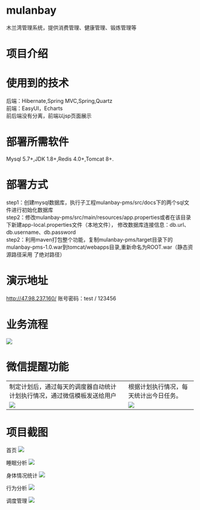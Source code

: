 # mulanbay
木兰湾管理系统，提供消费管理、健康管理、锻炼管理等

# 项目介绍

# 使用到的技术
后端：Hibernate,Spring MVC,Spring,Quartz <br> 
前端：EasyUI，Echarts <br> 
前后端没有分离，前端以jsp页面展示

# 部署所需软件
Mysql 5.7+,JDK 1.8+,Redis 4.0+,Tomcat 8+.

# 部署方式
step1：创建mysql数据库，执行子工程mulanbay-pms/src/docs下的两个sql文件进行初始化数据库<br> 
step2：修改mulanbay-pms/src/main/resources/app.properties或者在该目录下新建app-local.properties文件（本地文件），
       修改数据库连接信息：db.url、db.username、db.password<br> 
step2：利用maven打包整个功能，复制mulanbay-pms/target目录下的mulanbay-pms-1.0.war到tomcat/webapps目录,重新命名为ROOT.war（静态资源路径采用        了绝对路径）

# 演示地址
http://47.98.237.160/  账号密码：test / 123456 

# 业务流程
<img src="http://chuantu.biz/t6/323/1528013892x-1404755546.png"/>

# 微信提醒功能
<table>
    <tr>
        <td>制定计划后，通过每天的调度器自动统计计划执行情况，通过微信模板发送给用户</td>
        <td>根据计划执行情况，每天统计出今日任务。</td>
    </tr>
    <tr>
        <td><img src="http://chuantu.biz/t6/323/1528015149x-1404755546.png"/></td>
        <td><img src="http://chuantu.biz/t6/323/1528015269x-1404755546.png"/></td>
    </tr>
</table>

# 项目截图

首页
<img src="http://chuantu.biz/t6/323/1528013585x-1404817581.png"/>

睡眠分析
<img src="http://chuantu.biz/t6/323/1528014018x-1404755546.png"/>

身体情况统计
<img src="http://chuantu.biz/t6/323/1528014047x-1404755546.png"/>

行为分析
<img src="http://chuantu.biz/t6/323/1528014071x-1404755546.png"/>

调度管理
<img src="http://chuantu.biz/t6/323/1528014099x-1404755546.png"/>

